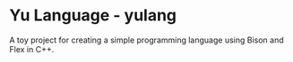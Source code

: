 # Yu Language - yulang

A toy project for creating a simple programming language using Bison and Flex in C++.